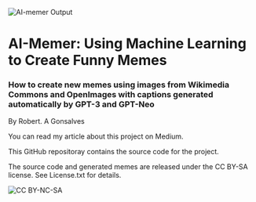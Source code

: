 ![AI-memer Output](https://raw.githubusercontent.com/robgon-art/ai-memer/main/images/AI-Memer%20Cover%202.jpg)
# AI-Memer: Using Machine Learning to Create Funny Memes 
### How to create new memes using images from Wikimedia Commons and OpenImages with captions generated automatically by GPT-3 and GPT-Neo
By Robert. A Gonsalves

You can read my article about this project on Medium.

This GitHub repositoray contains the source code for the project.

The source code and generated memes are released under the CC BY-SA license. See License.txt for details.

![CC BY-NC-SA](https://licensebuttons.net/l/by-sa/4.0/88x31.png)
